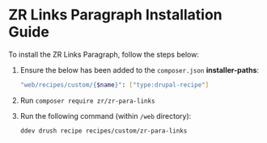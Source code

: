 # ZR Links Paragraph Installation Guide

To install the ZR Links Paragraph, follow the steps below:

1. Ensure the below has been added to the `composer.json` **installer-paths**:
    ```sh
    "web/recipes/custom/{$name}": ["type:drupal-recipe"]
    ```
2. Run `composer require zr/zr-para-links`
3. Run the following command (within `/web` directory):

    ```sh
    ddev drush recipe recipes/custom/zr-para-links
    ```
